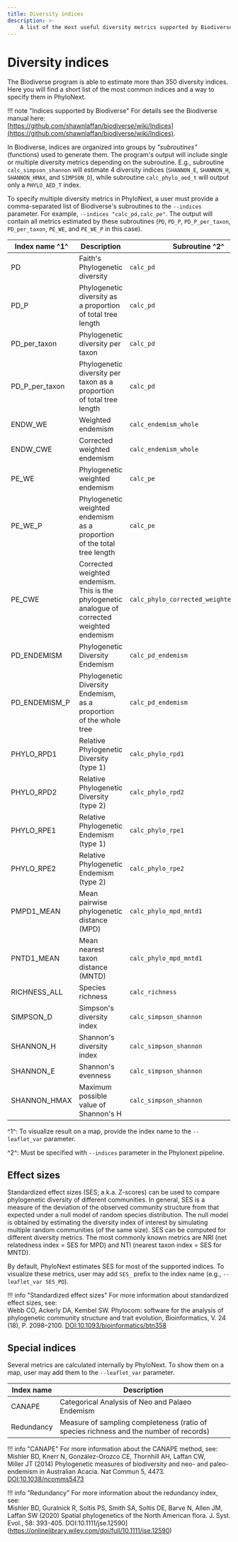 ```yaml
---
title: Diversity indices
description: >-
    A list of the most useful diversity metrics supported by Biodiverse, which could be specified in PhyloNext.
---
```


# Diversity indices

The Biodiverse program is able to estimate more than 350 diversity indices.  
Here you will find a short list of the most common indices and a way to specify them in PhyloNext.  

!!! note "Indices supported by Biodiverse"
    For details see the Biodiverse manual here:  
    [https://github.com/shawnlaffan/biodiverse/wiki/Indices](https://github.com/shawnlaffan/biodiverse/wiki/Indices).  


In Biodiverse, indices are organized into groups by *"subroutines"* (functions) used to generate them. 
The program's output will include single or multiple diversity metrics depending on the subroutine. 
E.g., subroutine `calc_simpson_shannon` will estimate 4 diversity indices (`SHANNON_E`, `SHANNON_H`, `SHANNON_HMAX`, and `SIMPSON_D`), 
while subroutine `calc_phylo_aed_t` will output only a `PHYLO_AED_T` index.  

To specify multiple diversity metrics in PhyloNext, a user must provide a comma-separated list of Biodiverse's subroutines to the `--indices` parameter. 
For example, `--indices "calc_pd,calc_pe"`. 
The output will contain all metrics estimated by these subroutines (`PD`, `PD_P`, `PD_P_per_taxon`, `PD_per_taxon`, `PE_WE`, and `PE_WE_P` in this case).  

| Index name ^1^ | Description                                                                                   | Subroutine ^2^                           |
| -------------- | --------------------------------------------------------------------------------------------- | ---------------------------------------- |
| PD             | Faith's Phylogenetic diversity                                                                | `calc_pd`                                |
| PD_P           | Phylogenetic diversity as a proportion of total tree length                                   | `calc_pd`                                |
| PD_per_taxon   | Phylogenetic diversity per taxon                                                              | `calc_pd`                                |
| PD_P_per_taxon | Phylogenetic diversity per taxon as a proportion of total tree length                         | `calc_pd`                                |
| ENDW_WE        | Weighted endemism                                                                             | `calc_endemism_whole`                    |
| ENDW_CWE       | Corrected weighted endemism                                                                   | `calc_endemism_whole`                    |
| PE_WE          | Phylogenetic weighted endemism                                                                | `calc_pe`                                |
| PE_WE_P        | Phylogenetic weighted endemism as a proportion of the total tree length                       | `calc_pe`                                |
| PE_CWE         | Corrected weighted endemism. This is the phylogenetic analogue of corrected weighted endemism | `calc_phylo_corrected_weighted_endemism` |
| PD_ENDEMISM    | Phylogenetic Diversity Endemism                                                               | `calc_pd_endemism`                       |
| PD_ENDEMISM_P  | Phylogenetic Diversity Endemism, as a proportion of the whole tree                            | `calc_pd_endemism`                       |
| PHYLO_RPD1     | Relative Phylogenetic Diversity (type 1)                                                      | `calc_phylo_rpd1`                        |
| PHYLO_RPD2     | Relative Phylogenetic Diversity (type 2)                                                      | `calc_phylo_rpd2`                        |
| PHYLO_RPE1     | Relative Phylogenetic Endemism (type 1)                                                       | `calc_phylo_rpe1`                        |
| PHYLO_RPE2     | Relative Phylogenetic Endemism (type 2)                                                       | `calc_phylo_rpe2`                        |
| PMPD1_MEAN     | Mean pairwise phylogenetic distance (MPD)                                                     | `calc_phylo_mpd_mntd1`                   |
| PNTD1_MEAN     | Mean nearest taxon distance (MNTD)                                                            | `calc_phylo_mpd_mntd1`                   |
| RICHNESS_ALL   | Species richness                                                                              | `calc_richness`                          |
| SIMPSON_D      | Simpson's diversity index                                                                     | `calc_simpson_shannon`                   |
| SHANNON_H      | Shannon's diversity index                                                                     | `calc_simpson_shannon`                   |
| SHANNON_E      | Shannon's evenness                                                                            | `calc_simpson_shannon`                   |
| SHANNON_HMAX   | Maximum possible value of Shannon's H                                                         | `calc_simpson_shannon`                   |

^1^: 
    To visualize result on a map, provide the index name to the `--leaflet_var` parameter.

^2^: 
    Must be specified with `--indices` parameter in the Phylonext pipeline.

## Effect sizes

Standardized effect sizes (SES; a.k.a. Z-scores) can be used to compare phylogenetic diversity of different communities. 
In general, SES is a measure of the deviation of the observed community structure from that expected under a null model of random species distribution. 
The null model is obtained by estimating the diversity index of interest by simulating multiple random communities (of the same size).
SES can be computed for different diversity metrics. 
The most commonly known metrics are NRI (net relatedness index = SES for MPD) and NTI (nearest taxon index = SES for MNTD).  

By default, PhyloNext estimates SES for most of the supported indices. 
To visualize these metrics, user may add `SES_` prefix to the index name (e.g., `--leaflet_var SES_PD`).

!!! info "Standardized effect sizes"
    For more information about standardized effect sizes, see:  
    Webb CO, Ackerly DA, Kembel SW. Phylocom: software for the analysis of phylogenetic community structure and trait evolution, Bioinformatics, V. 24 (18), P. 2098–2100. [DOI:10.1093/bioinformatics/btn358](https://academic.oup.com/bioinformatics/article/24/18/2098/190910)


## Special indices

Several metrics are calculated internally by PhyloNext. 
To show them on a map, user may add them to the `--leaflet_var` parameter.  

| Index name | Description                                                                              |
| ---------- | ---------------------------------------------------------------------------------------- |
| CANAPE     | Categorical Analysis of Neo and Palaeo Endemism                                          |
| Redundancy | Measure of sampling completeness (ratio of species richness and the number of records)   |


!!! info "CANAPE"
    For more information about the CANAPE method, see:  
    Mishler BD, Knerr N, González-Orozco CE, Thornhill AH, Laffan CW, Miller JT (2014) Phylogenetic measures of biodiversity and neo- and paleo-endemism in Australian Acacia. Nat Commun 5, 4473. [DOI:10.1038/ncomms5473](https://www.nature.com/articles/ncomms5473)

!!! info "Redundancy"
    For more information about the redundancy index, see:  
    Mishler BD, Guralnick R, Soltis PS, Smith SA, Soltis DE, Barve N, Allen JM, Laffan SW (2020) Spatial phylogenetics of the North American flora. J. Syst. Evol., 58: 393-405. DOI:10.1111/jse.12590](https://onlinelibrary.wiley.com/doi/full/10.1111/jse.12590)

